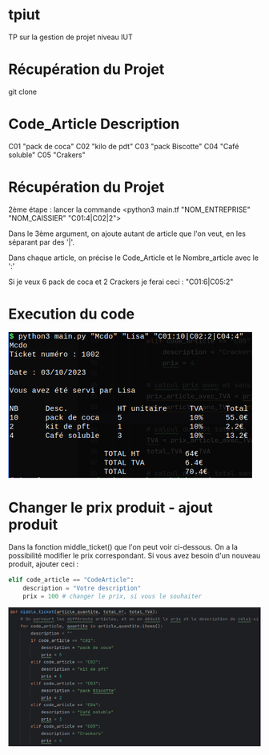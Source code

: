 # tpiut
TP sur la gestion de projet niveau IUT

# Récupération du Projet
git clone <project>

# Code_Article Description              
C01 "pack de coca"
C02 "kilo de pdt"
C03 "pack Biscotte"
C04 "Café soluble"
C05 "Crakers"

# Récupération du Projet
2ème étape : lancer la commande <python3 main.tf "NOM_ENTREPRISE" "NOM_CAISSIER" "C01:4|C02|2">

Dans le 3ème argument, on ajoute autant de article que l'on veut, en les séparant par des '|'.

Dans chaque article, on précise le Code_Article et le Nombre_article avec le ':'

Si je veux 6 pack de coca et 2 Crackers je ferai ceci : "C01:6|C05:2"

# Execution du code
![image info](code.png)

# Changer le prix produit - ajout produit
Dans la fonction middle_ticket() que l'on peut voir ci-dessous. On a la possibilité modifier le prix correspondant.
Si vous avez besoin d'un nouveau produit, ajouter ceci : 
```py
elif code_article == "CodeArticle":
    description = "Votre description"
    prix = 100 # changer le prix, si vous le souhaiter
```

![image info](article.png)
